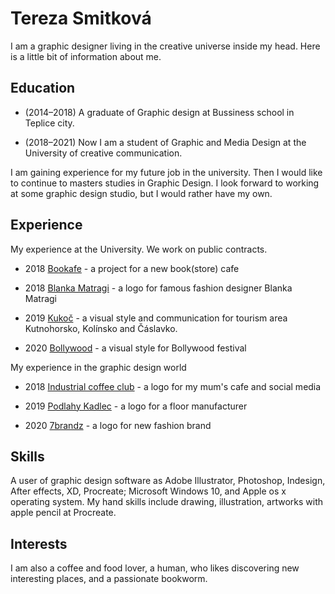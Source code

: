 # Tereza Smitková

I am a graphic designer living in the creative universe inside my head.
Here is a little bit of information about me.

## Education
- (2014–2018) A graduate of Graphic design at Bussiness school in Teplice city.

- (2018–2021) Now I am a student of Graphic and Media Design at the University of creative communication.

I am gaining experience for my future job in the university. Then I would like to continue to masters studies in Graphic Design. I look forward to working at some graphic design studio, but I would rather have my own. 

## Experience
My experience at the University. We work on public contracts.

- 2018 [Bookafe](https://github.com/terezsmitkova/english-for-designers/blob/main/03-curriculum-vitae/projects/bookafe.png) - a project for a new book(store) cafe

- 2018 [Blanka Matragi](https://github.com/terezsmitkova/english-for-designers/blob/main/03-curriculum-vitae/projects/matragi.png) - a logo for famous fashion designer Blanka Matragi 

- 2019 [Kukoč](https://github.com/terezsmitkova/english-for-designers/blob/main/03-curriculum-vitae/projects/kukoc.jpg) - a visual style and communication for tourism area Kutnohorsko, Kolínsko and Čáslavko.

- 2020 [Bollywood](https://github.com/terezsmitkova/english-for-designers/blob/main/03-curriculum-vitae/projects/posters-festival.jpg) - a visual style for Bollywood festival

My experience in the graphic design world 

- 2018 [Industrial coffee club](https://www.instagram.com/industrialcoffeeclub/) - a logo for my mum's cafe and social media 

- 2019 [Podlahy Kadlec](https://github.com/terezsmitkova/english-for-designers/blob/main/03-curriculum-vitae/projects/kadlec.jpg) - a logo for a floor manufacturer

- 2020 [7brandz](https://github.com/terezsmitkova/english-for-designers/blob/main/03-curriculum-vitae/projects/7brandz.png) - a logo for new fashion brand

## Skills 
A user of graphic design software as Adobe Illustrator, Photoshop, Indesign, After effects, XD, Procreate; Microsoft Windows 10, and Apple os x operating system. My hand skills include drawing, illustration, artworks with apple pencil at Procreate.

## Interests
I am also a coffee and food lover, a human, who likes discovering new interesting places, and a passionate bookworm.
